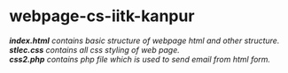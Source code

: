 # webpage-cs-iitk-kanpur
<i><b>index.html</b> contains basic structure of webpage html and other structure.<br/>
<b>stlec.css</b> contains all css styling of web page.<br/>
<b>css2.php</b> contains php file which is used to send email from html form.</i>
